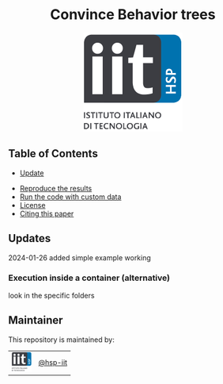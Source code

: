 <h1 align="center">
    Convince Behavior trees
</h1>

<p align="center"><img src="assets/image.png" alt=""/></p>
<!-- 
<div align="center">
  Journal, vol. X, no. y, pp. abc-def, Month Year
</div>

<div align="center">
  <a href=""><b>Paper</b></a> |
  <a href=""><b>arXiv</b></a> |
  <a href=""><b>Video</b></a> |
</div> -->


## Table of Contents

- [Update](#updates)
<!-- - [Installation](#installation) -->
- [Reproduce the results](#reproduce-the-paper-results)
- [Run the code with custom data](#run-the-code-with-custom-data-optional)
- [License](#license)
- [Citing this paper](#citing-this-paper)

## Updates

2024-01-26 added simple example working

<!-- ## Installation

```console
<all the instructions require to install your software>
```
:warning: In this section it would be good to provide the user with all the information necessary to install the correct dependencies, with the correct versions. If the dependencies are built from sources, indicating a specific commit/tag represents an alternative to specifying the version. -->

### Execution inside a container (alternative)

look in the specific folders

<!-- ## Reproduce the paper results

Before running the experiments, it is suggested to run the following sanity checks to make sure that the environment is properly configure:

```console
<all the instructions required to check that the environent has been configured properly>
```

Instructions for reproducing the experiments:

```console
<all the instructions required to reproduce the results>
```

Adding an example of the expected outcome might be useful.

## Run the code with custom data (optional)

Adding information on the structure of the input data and how it gets processed might be useful.

```console
<all the instructions required to run your code on custom data>
```
-->
<!-- ## License

Information about the license.

:warning: Please read [these](https://github.com/hsp-iit/organization/tree/master/licenses) instructions on how to license HSP code. -->

<!-- ## Citing this paper

```bibtex
@ARTICLE{9568706,
author={Author A, ..., Author Z},
journal={Journal},
title={Title},
year={Year},
volume={X},
number={y},
pages={abc-def},
doi={DOI}
}
``` -->

## Maintainer

This repository is maintained by:

| | |
|:---:|:---:|
| [<img src="assets/image.png" width="40">](https://github.com/hsp-iit) | [@hsp-iit](https://github.com/hsp-iit) |

